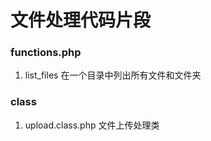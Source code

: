 # 文件处理代码片段

### functions.php
1. list_files 在一个目录中列出所有文件和文件夹

### class
1. upload.class.php 	文件上传处理类
